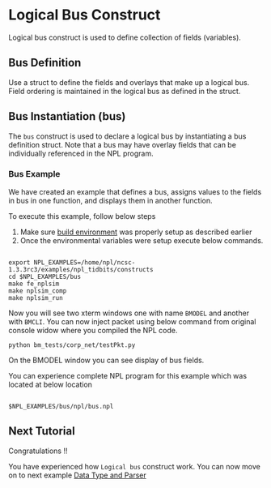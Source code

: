 # Logical Bus Construct

Logical bus construct is used to define collection of fields (variables).

## Bus Definition

Use a struct to define the fields and overlays that make up a logical bus.
Field ordering is maintained in the logical bus as defined in the struct.

## Bus Instantiation (bus)

The ````bus```` construct is used to declare a logical bus by instantiating a bus definition struct. Note that a bus may have overlay fields that can be individually referenced in the NPL program.

### Bus Example 

We have created an example that defines a bus, assigns values to the fields in bus in one function, and displays them in another function.

To execute this example, follow below steps

1. Make sure [build environment](https://github.com/nplang/NPL-Tutorials#npl-build-enivronment) was properly setup as described earlier
2. Once the environmental variables were setup execute below commands. 
````

export NPL_EXAMPLES=/home/npl/ncsc-1.3.3rc3/examples/npl_tidbits/constructs
cd $NPL_EXAMPLES/bus 
make fe_nplsim
make nplsim_comp
make nplsim_run

````

Now you will see two xterm windows one with name ```BMODEL``` and another with ```BMCLI```. You can now inject packet using below command  from original console widow where you compiled the NPL code. 

````
python bm_tests/corp_net/testPkt.py

````

On the BMODEL window you can see display of bus fields.

You can experience complete NPL program for this example which was located at below location

````

$NPL_EXAMPLES/bus/npl/bus.npl

````

## Next Tutorial 

Congratulations !!

You have experienced how ``` Logical bus ``` construct work. You can now move on to next example [Data Type and Parser](https://github.com/nplang/NPL-Tutorials/blob/master/NPL-Tidbits/Data-Types-Parser)
